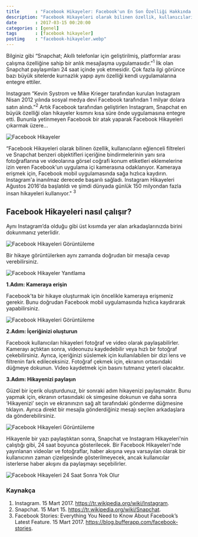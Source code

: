 ```yaml
---
title      : "Facebook Hikayeler: Facebook'un En Son Özelliği Hakkında Bilmeniz Gereken Her Şey"
description: "Facebook Hikayeleri olarak bilinen özellik, kullanıcıların eğlenceli filtreleri ve Snapchat benzeri objektifleri içeriğine..."
date       : 2017-03-15 00:20:00
categories : [genel]
tags       : [facebook hikayeler]
postimg    : "facebook-hikayeler.webp"
---
```


Bilginiz gibi “Snapchat; Akıllı telefonlar için geliştirilmiş, platformlar arası çalışma özelliğine sahip bir anlık mesajlaşma uygulamasıdır.”<sup>1</sup> İlk olan Snapchat paylaşımları 24 saat içinde yok etmesidir.  Çok fazla ilgi görünce bazı büyük sitelerde kurnazlık yapıp aynı özelliği kendi uygulamalarına entegre ettiler.

Instagram “Kevin Systrom ve Mike Krieger tarafından kurulan Instagram Nisan 2012 yılında sosyal medya devi Facebook tarafından 1 milyar dolara satın alındı.”<sup>2</sup> Artık Facebook tarafından geliştirlen Instagram, Snapchat en büyük özelliği olan hikayeler kısmını kısa süre önde uygulamasına entegre etti. 
Bununla yetinmeyen Facebook bir atak yaparak Facebook Hikayeleri çıkarmak üzere...

![Facebook Hikayeler](https://ahmetcadirci.com.tr/images/galeri/facebook-hikayeler.gif "Facebook Hikayeler")

“Facebook Hikayeleri olarak bilinen özellik, kullanıcıların eğlenceli filtreleri ve Snapchat benzeri objektifleri içeriğine bindirmelerinin yanı sıra fotoğraflarına ve videolarına görsel coğrafi konum etiketleri eklemelerine izin veren Facebook'un uygulama içi kamerasına odaklanıyor. Kameraya erişmek için, Facebook mobil uygulamasında sağa hızlıca kaydırın.
Instagram'a inanılmaz derecede başarılı sağladı. Instagram Hikayeleri Ağustos 2016'da başlatıldı ve şimdi dünyada günlük 150 milyondan fazla insan hikayeleri kullanıyor." <sup>3</sup>

## Facebook Hikayeleri nasıl çalışır?

Aynı Instagram’da olduğu gibi üst kısımda yer alan arkadaşlarınızda birini dokunmanız yeterlidir. 

![Facebook Hikayeleri Görüntüleme](https://ahmetcadirci.com.tr/images/galeri/facebook-hikayeler-goruntuleme.gif "Facebook Hikayeleri Görüntüleme")

Bir hikaye görüntülerken aynı zamanda doğrudan bir mesajla cevap verebilirsiniz.

![Facebook Hikayeler Yanıtlama](https://ahmetcadirci.com.tr/images/galeri/facebook-hikayeler-yanit.gif "Facebook Hikayeler Yanıtlama")

**1.Adım: Kameraya erişin**

Facebook'ta bir hikaye oluşturmak için öncelikle kameraya erişmeniz gerekir. Bunu doğrudan Facebook mobil uygulamasında hızlıca kaydırarak yapabilirsiniz.

![Facebook Hikayeleri Görüntüleme](https://ahmetcadirci.com.tr/images/galeri/facebook-hikayeler-goruntuleme-2.gif "Facebook Hikayeleri Görüntüleme")

**2.Adım: İçeriğinizi oluşturun**

Facebook kullanıcıları hikayeleri fotoğraf ve video olarak paylaşabilirler. Kamerayı açtıktan sonra, videonuzu kaydedebilir veya hızlı bir fotoğraf çekebilirsiniz. Ayrıca, içeriğinizi süslemek için kullanılabilen bir dizi lens ve filtrenin fark edileceksiniz. Fotoğraf çekmek için, ekranın ortasındaki düğmeye dokunun. Video kaydetmek için basını tutmanız yeterli olacaktır. 

**3.Adım: Hikayenizi paylaşın**

Güzel bir içerik oluşturdunuz, bir sonraki adım hikayenizi paylaşmaktır. Bunu yapmak için, ekranın ortasındaki ok simgesine dokunun ve daha sonra ‘Hikayenizi’ seçin ve ekranınızın sağ alt tarafındaki gönderme düğmesine tıklayın. Ayrıca direkt bir mesajla gönderdiğiniz mesajı seçilen arkadaşlara da gönderebilirsiniz.

![Facebook Hikayeleri Görüntüleme](https://ahmetcadirci.com.tr/images/galeri/facebook-hikayeler-goruntuleme-2.gif "Facebook Hikayeleri Görüntüleme")

Hikayenle bir yazı paylaştıktan sonra, Snapchat ve Instagram Hikayeleri'nin çalıştığı gibi, 24 saat boyunca gösterilecek. Bir Facebook Hikayeleri'nde yayınlanan videolar ve fotoğraflar, haber akışına veya varsayılan olarak bir kullanıcının zaman çizelgesinde gösterilmeyecek, ancak kullanıcılar isterlerse haber akışını da paylaşmayı seçebilirler.

![Facebook Hikayeleri 24 Saat Sonra Yok Olur](https://ahmetcadirci.com.tr/images/galeri/facebook-hikayeler-24-saat.webp "Facebook Hikayeleri 24 Saat Sonra Yok Olur")

### Kaynakça
1. Instagram. 15 Mart 2017. https://tr.wikipedia.org/wiki/Instagram.
2. Snapchat. 15 Mart 15. https://tr.wikipedia.org/wiki/Snapchat.
3. Facebook Stories: Everything You Need to Know About Facebook’s Latest Feature. 15 Mart 2017. https://blog.bufferapp.com/facebook-stories.